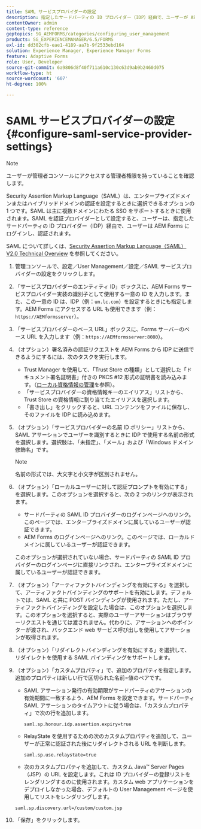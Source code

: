```yaml
---
title: SAML サービスプロバイダーの設定
description: 指定したサードパーティの ID プロバイダー（IDP）経由で、ユーザーが AEM Forms にログインして認証できるように、SAML サービスプロバイダー設定を指定できます。
contentOwner: admin
content-type: reference
geptopics: SG_AEMFORMS/categories/configuring_user_management
products: SG_EXPERIENCEMANAGER/6.5/FORMS
exl-id: dd302cfb-eae1-4189-aa7b-9f2533ebd164
solution: Experience Manager, Experience Manager Forms
feature: Adaptive Forms
role: User, Developer
source-git-commit: 6a9806d8f40f711a610c130c63d9ab9b2460d075
workflow-type: ht
source-wordcount: '607'
ht-degree: 100%

---
```


# SAML サービスプロバイダーの設定{#configure-saml-service-provider-settings}

>[!NOTE]
> 
> ユーザーが管理者コンソールにアクセスする管理者権限を持っていることを確認します。

Security Assertion Markup Language（SAML）は、エンタープライズドメインまたはハイブリッドドメインの認証を設定するときに選択できるオプションの 1 つです。SAML は主に複数ドメインにわたる SSO をサポートするときに使用されます。SAML を認証プロバイダーとして設定すると、ユーザーは、指定したサードパーティの ID プロバイダー（IDP）経由で、ユーザーは AEM Forms にログインし、認証されます。

SAML について詳しくは、[Security Assertion Markup Language（SAML）V2.0 Technical Overview](https://docs.oasis-open.org/security/saml/Post2.0/sstc-saml-tech-overview-2.0.html) を参照してください。

1. 管理コンソールで、設定／User Management／設定／SAML サービスプロバイダーの設定をクリックします。
1. 「サービスプロバイダーのエンティティ ID」ボックスに、AEM Forms サービスプロバイダー実装の識別子として使用する一意の ID を入力します。また、この一意の ID は、IDP（例：`um.lc.com`）を設定するときにも指定します。AEM Forms にアクセスする URL も使用できます（例：`https://AEMformsserver`）。
1. 「サービスプロバイダーのベース URL」ボックスに、Forms サーバーのベース URL を入力します（例：`https://AEMformsserver:8080`）。
1. （オプション）署名済みの認証リクエストを AEM Forms から IDP に送信できるようにするには、次のタスクを実行します。

   * Trust Manager を使用して、「Trust Store の種類」として選択した「ドキュメント署名証明書」付きの PKCS #12 形式の証明書を読み込みます。（[ローカル資格情報の管理](/help/forms/using/admin-help/local-credentials.md#managing-local-credentials)を参照）。
   * 「サービスプロバイダーの資格情報キーのエイリアス」リストから、Trust Store の資格情報に割り当てたエイリアスを選択します。
   * 「書き出し」をクリックすると、URL コンテンツをファイルに保存し、そのファイルを IDP に読み込めます。

1. （オプション）「サービスプロバイダーの名前 ID ポリシー」リストから、SAML アサーションでユーザーを識別するときに IDP で使用する名前の形式を選択します。選択肢は、「未指定」、「メール」および「Windows ドメイン修飾名」です。

   >[!NOTE]
   >
   >名前の形式では、大文字と小文字が区別されません。

1. （オプション）「ローカルユーザーに対して認証プロンプトを有効にする」を選択します。このオプションを選択すると、次の 2 つのリンクが表示されます。

   * サードパーティの SAML ID プロバイダーのログインページへのリンク。このページでは、エンタープライズドメインに属しているユーザーが認証できます。
   * AEM Forms のログインページへのリンク。このページでは、ローカルドメインに属しているユーザーが認証できます。

   このオプションが選択されていない場合、サードパーティの SAML ID プロバイダーのログインページに直接リンクされ、エンタープライズドメインに属しているユーザーが認証できます。

1. （オプション）「アーティファクトバインディングを有効にする」を選択して、アーティファクトバインディングのサポートを有効にします。デフォルトでは、SAML と共に POST バインディングが使用されます。ただし、アーティファクトバインディングを設定した場合は、このオプションを選択します。このオプションを選択すると、実際のユーザーアサーションはブラウザーリクエストを通じては渡されません。代わりに、アサーションへのポインターが渡され、バックエンド web サービス呼び出しを使用してアサーションが取得されます。
1. （オプション）「リダイレクトバインディングを有効にする」を選択して、リダイレクトを使用する SAML バインディングをサポートします。
1. （オプション）「カスタムプロパティ」で、追加のプロパティを指定します。追加のプロパティは新しい行で区切られた名前=値のペアです。

   * SAML アサーション発行の有効期限がサードパーティのアサーションの有効期間に一致するよう、AEM Forms を設定できます。サードパーティ SAML アサーションのタイムアウトに従う場合は、「カスタムプロパティ」で次の行を追加します。

     `saml.sp.honour.idp.assertion.expiry=true`

   * RelayState を使用するための次のカスタムプロパティを追加して、ユーザーが正常に認証された後にリダイレクトされる URL を判断します。

     `saml.sp.use.relaystate=true`

   * 次のカスタムプロパティを追加して、カスタム Java™ Server Pages（JSP）の URL を設定します。これは ID プロバイダーの登録リストをレンダリングするのに使用されます。カスタム web アプリケーションをデプロイしなかった場合、デフォルトの User Management ページを使用してリストをレンダリングします。

   `saml.sp.discovery.url=/custom/custom.jsp`

1. 「保存」をクリックします。
